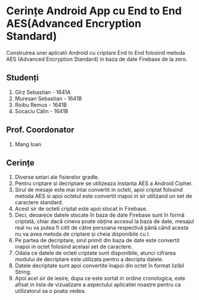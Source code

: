 # Cerințe Android App cu End to End AES(Advanced Encryption Standard)
Construirea unei aplicatii Android cu criptare End to End folosind metoda AES (Advanced Encryption Standard) in baza de date Firebase de la zero.
## Studenți
1. Gîrz Sebastian - 1641A
2. Muresan Sebastian - 1641B
3. Roibu Remus - 1641B
4. Socaciu Călin - 1641B
## Prof. Coordonator
1. Mang Ioan
## Cerințe
1. Diverse setari ale fisierelor gradle.
2. Pentru criptare si decriptare se utilizeaza instanta AES a Android Cipher.
3. Sirul de mesaje este mai intai convertit in octeti, apoi criptat folosind metoda AES si apoi octetul este convertit inapoi in sir utilizand un set de caractere standard.
4. Acest sir de octeti criptat este apoi stocat in Firebase.
5. Deci, deoarece datele stocate în baza de date Firebase sunt în formă criptată, chiar dacă cineva poate obține accesul la baza de date, mesajul real nu va putea fi citit de către persoana respectivă până când acesta nu va avea metoda de criptare și cheia disponibile cu l.
6. Pe partea de decriptare, sirul primit din baza de date este convertit inapoi in octet folosind acelasi set de caractere.
7. Odata ce datele de octeti criptate sunt disponibile, atunci cifrarea modului de decriptare este utilizata pentru a decripta datele.
8. Datele decriptate sunt apoi convertite înapoi din octet în format lizibil String.
9. Apoi acel sir de iesire, dupa ce este sortat in ordine cronologica, este afisat in lista de vizualizare a aspectului aplicatiei noastre pentru ca utilizatorul sa o poata vedea.
